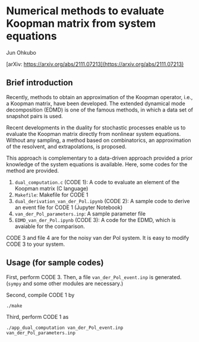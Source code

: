 # Numerical methods to evaluate Koopman matrix from system equations

Jun Ohkubo

[arXiv: https://arxiv.org/abs/2111.07213](https://arxiv.org/abs/2111.07213)

## Brief introduction

Recently, methods to obtain an approximation of the Koopman operator, i.e., a Koopman matrix, have been developed. The extended dynamical mode decomposition (EDMD) is one of the famous methods, in which a data set of snapshot pairs is used.

Recent developments in the duality for stochastic processes enable us to evaluate the Koopman matrix directly from nonlinear system equations. Without any sampling, a method based on combinatorics, an approximation of the resolvent, and extrapolations, is proposed. 

This approach is complementary to a data-driven approach provided a prior knowledge of the system equations is available. Here, some codes for the method are provided.

1. `dual_computation.c` (CODE 1): A code to evaluate an element of the Koopman matrix (C language)
2. `Makefile`: Makefile for CODE 1
3. `dual_derivation_van_der_Pol.ipynb` (CODE 2): A sample code to derive an event file for CODE 1 (Jupyter Notebook)
4. `van_der_Pol_parameters.inp`: A sample parameter file
5. `EDMD_van_der_Pol.ipynb` (CODE 3): A code for the EDMD, which is avaiable for the comparison.

CODE 3 and file 4 are for the noisy van der Pol system. It is easy to modify CODE 3 to your system.

## Usage (for sample codes)

First, perform CODE 3. Then, a file `van_der_Pol_event.inp` is generated. (`sympy` and some other modules are necessary.)

Second, compile CODE 1 by
```
./make
```

Third, perform CODE 1 as
```
./app_dual_computation van_der_Pol_event.inp van_der_Pol_parameters.inp
```
